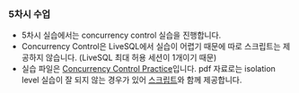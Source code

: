 ### 5차시 수업

- 5차시 실습에서는 concurrency control 실습을 진행합니다.
- Concurrency Control은 LiveSQL에서 실습이 어렵기 때문에 따로 스크립트는 제공하지 않습니다. (LiveSQL 최대 허용 세션이 1개이기 때문)
- 실습 파일은 [Concurrency Control Practice](./Concurrency%20Control%20Practice.pdf)입니다. pdf 자료로는 isolation level 실습이 잘 되지 않는 경우가 있어 [스크립트](./cc.md)와 함께 제공합니다.
